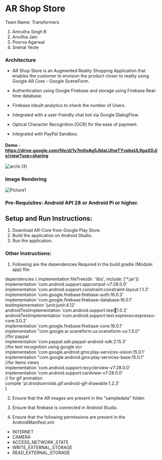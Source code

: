 # AR Shop Store


Team Name: Transformers


1. Amrutha Singh B
2. Anvitha Jain
3. Poorva Agarwal
4. Snehal Yeole


### Architecture

* AR Shop Store is an Augmented Reality Shopping Application that enables the customer to envision the product closer to reality using Google AR Core - Google SceneForm.

* Authentication using Google Firebase and storage using Firebase Real-time database.

* Firebase inbuilt analytics to check the number of Users.

* Integrated with a user-friendly chat bot via Google DialogFlow.

* Optical Character Recognition [OCR] for the ease of payment. 

* Integrated with PayPal Sandbox.


#### Demo - https://drive.google.com/file/d/1v7m0oAg5JbIaLUhwTYyqbsUL9gaXDJje/view?usp=sharing


![archi (3)](https://user-images.githubusercontent.com/42703827/57832696-1ccf5080-776d-11e9-84b2-5dc04c91c977.png)


### Image Rendering

![Picture1](https://user-images.githubusercontent.com/42703827/57832997-da5a4380-776d-11e9-8f8e-284c3081b2b0.png)


### Pre-Requisites: Android API 28 or Android Pi or higher.

## Setup and Run Instructions: 

1. Download AR-Core from Google Play Store.
2. Build the application on Android Studio.
3. Run the application. 


### Other Instructions: 

1. Following are the dependencies Required in the build.gradle (Module: app) file: 

dependencies {
    implementation fileTree(dir: 'libs', include: ['*.jar']) </br>
    implementation 'com.android.support:appcompat-v7:28.0.0' </br>
    implementation 'com.android.support.constraint:constraint-layout:1.1.3' </br>
    implementation 'com.google.firebase:firebase-auth:16.0.3' </br>
    implementation 'com.google.firebase:firebase-database:16.0.1' </br>
    testImplementation 'junit:junit:4.12' </br>
    androidTestImplementation 'com.android.support.test:runner:1.0.2' </br>
    androidTestImplementation 'com.android.support.test.espresso:espresso-core:3.0.2' </br>
    implementation 'com.google.firebase:firebase-core:16.0.1' </br>
    implementation "com.google.ar.sceneform.ux:sceneform-ux:1.5.0" </br>
   //for paypal </br>
    implementation 'com.paypal.sdk:paypal-android-sdk:2.15.3' </br>
   //for text recognition using google ocr </br>
    implementation 'com.google.android.gms:play-services-vision:15.0.1' </br>
    implementation "com.google.android.gms:play-services-base:15.0.1" </br>
   //for items views </br>
    implementation 'com.android.support:recyclerview-v7:28.0.0' </br>
    implementation 'com.android.support:cardview-v7:28.0.0' </br>
    // for gif animation </br>
    compile 'pl.droidsonroids.gif:android-gif-drawable:1.2.3' </br>
}

2. Ensure that the AR images are present in the "sampledata" folder. 

3. Ensure that firebase is connected in Android Studio.

4. Ensure that the following permissions are present in the AndroidManifest.xml

 * INTERNET
 * CAMERA
 * ACCESS_NETWORK_STATE
 * WRITE_EXTERNAL_STORAGE
 * READ_EXTERNAL_STORAGE
